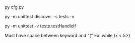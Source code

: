 py cfg.py

py -m unittest discover -s tests -v

py -m unittest -v tests.testHandleIf

Must have space between keyword and "("
Ex: while (x < 5>)
